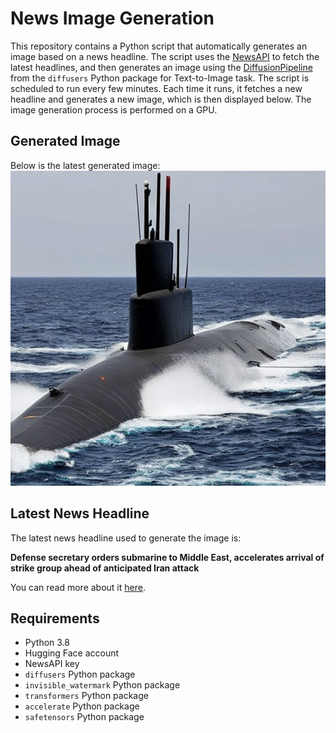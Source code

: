 # News Image Generation
This repository contains a Python script that automatically generates an image based on a news headline. The script uses the [NewsAPI](https://newsapi.org/) to fetch the latest headlines, and then generates an image using the [DiffusionPipeline](https://github.com/huggingface/diffusers) from the `diffusers` Python package for Text-to-Image task.
The script is scheduled to run every few minutes. Each time it runs, it fetches a new headline and generates a new image, which is then displayed below. The image generation process is performed on a GPU.

## Generated Image
Below is the latest generated image:
![Generated Image](image.png)

## Latest News Headline
The latest news headline used to generate the image is:

**Defense secretary orders submarine to Middle East, accelerates arrival of strike group ahead of anticipated Iran attack**

You can read more about it [here](https://news.google.com/rss/articles/CBMijwFBVV95cUxOSW5ZSHA4anBtYTdvVzFJY25IUHlvdTMtSm5vc3dQTDlQUVB6YlpDN2gwcDFBQVhVLXhVQlZ5MkRqUVBQWEZtajZrUGdoZll6M0xkejlNdVVYMVdEYW9SajRuN0RNbFZZWHpJNXlvazNtZk5jVW5LOHU1SjQyYXg3MzJORXNPYmdsYzl4ZXc1VdIBhgFBVV95cUxQTkZENmFWdW9oaVEzbVlQN3BFdThxdGdtTGpFSHRjWTc2bXhrTEIwVDdpRWhMVmFmV2I4YjNiOGNZdzBFcVdHR05EMGFXMzhIQXBUOUhWYnVVU2VCQW9taTZXb2tLb2szaTFIUkxRODY2SGJadDVqMEhRQUJsbGs0bG5udXN2dw?oc=5).

## Requirements
- Python 3.8
- Hugging Face account
- NewsAPI key
- `diffusers` Python package
- `invisible_watermark` Python package
- `transformers` Python package
- `accelerate` Python package
- `safetensors` Python package
